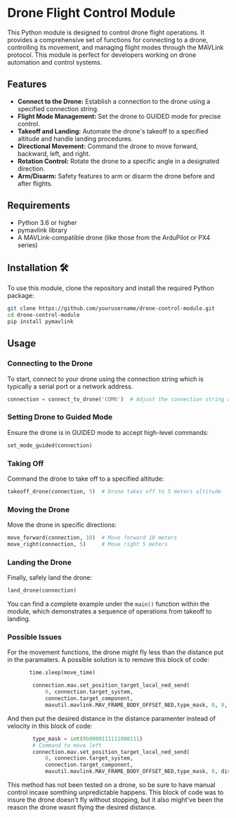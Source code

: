 # Drone Flight Control Module 

This Python module is designed to control drone flight operations. It provides a comprehensive set of functions for connecting to a drone, controlling its movement, and managing flight modes through the MAVLink protocol. This module is perfect for developers working on drone automation and control systems.

## Features 

- **Connect to the Drone:** Establish a connection to the drone using a specified connection string.
- **Flight Mode Management:** Set the drone to GUIDED mode for precise control.
- **Takeoff and Landing:** Automate the drone's takeoff to a specified altitude and handle landing procedures.
- **Directional Movement:** Command the drone to move forward, backward, left, and right.
- **Rotation Control:** Rotate the drone to a specific angle in a designated direction.
- **Arm/Disarm:** Safety features to arm or disarm the drone before and after flights.

## Requirements 

- Python 3.6 or higher
- pymavlink library
- A MAVLink-compatible drone (like those from the ArduPilot or PX4 series)

## Installation 🛠

To use this module, clone the repository and install the required Python package:

```bash
git clone https://github.com/yourusername/drone-control-module.git
cd drone-control-module
pip install pymavlink
```

## Usage 

### Connecting to the Drone

To start, connect to your drone using the connection string which is typically a serial port or a network address.

```python
connection = connect_to_drone('COM6')  # Adjust the connection string as needed
```

### Setting Drone to Guided Mode

Ensure the drone is in GUIDED mode to accept high-level commands:

```python
set_mode_guided(connection)
```

### Taking Off

Command the drone to take off to a specified altitude:

```python
takeoff_drone(connection, 5)  # Drone takes off to 5 meters altitude
```

### Moving the Drone

Move the drone in specific directions:

```python
move_forward(connection, 10)  # Move forward 10 meters
move_right(connection, 5)     # Move right 5 meters
```

### Landing the Drone

Finally, safely land the drone:

```python
land_drone(connection)
```

You can find a complete example under the `main()` function within the module, which demonstrates a sequence of operations from takeoff to landing.

### Possible Issues

For the movement functions, the drone might fly less than the distance put in the paramaters. A possible solution is to remove this block of code: 
```python
       time.sleep(move_time)

        connection.mav.set_position_target_local_ned_send(
            0, connection.target_system,
            connection.target_component,
            mavutil.mavlink.MAV_FRAME_BODY_OFFSET_NED,type_mask, 0, 0, 0, 0, 0, 0, 0, 0, 0, 0, 0 )
```
And then put the desired distance in the distance paramenter instead of velocity in this block of code:

```python
        type_mask = int(0b0000111111000111)
        # Command to move left
        connection.mav.set_position_target_local_ned_send(
            0, connection.target_system,
            connection.target_component,
            mavutil.mavlink.MAV_FRAME_BODY_OFFSET_NED,type_mask, 0, distance, 0, 0, 0, 0, 0, 0, 0, 0, 0 )
```


This method has not been tested on a drone, so be sure to have manual control incase somthing unpredictable happens. This block of code was to insure the drone doesn't fly without stopping, but it also might've been the reason the drone wasnt flying the desired distance.
